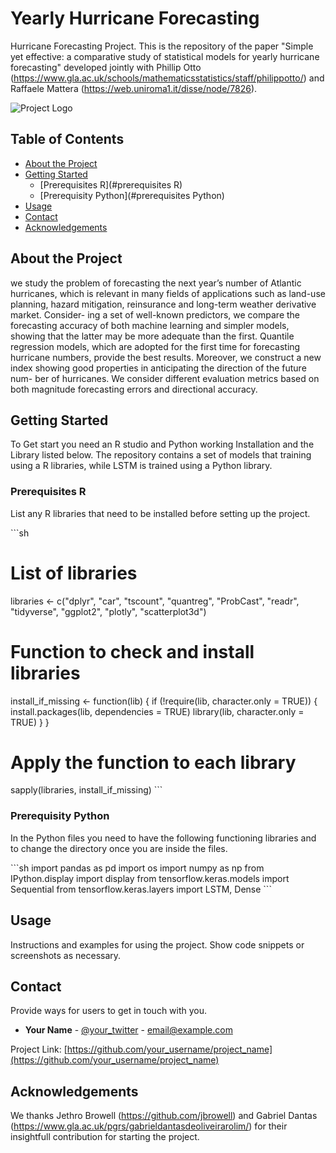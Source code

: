 # Yearly Hurricane Forecasting

Hurricane Forecasting Project. This is the repository of the paper "Simple yet effective: a comparative study of statistical models for
yearly hurricane forecasting" developed jointly with Phillip Otto (https://www.gla.ac.uk/schools/mathematicsstatistics/staff/philippotto/)
and Raffaele Mattera (https://web.uniroma1.it/disse/node/7826).

![Project Logo](path/to/logo.png)

## Table of Contents

- [About the Project](#about-the-project)
- [Getting Started](#getting-started)
  - [Prerequisites R](#prerequisites R)
  - [Prerequisity Python](#prerequisites Python)
- [Usage](#usage)
- [Contact](#contact)
- [Acknowledgements](#acknowledgements)

## About the Project

we study the problem of forecasting the next year’s number of Atlantic
hurricanes, which is relevant in many fields of applications such as land-use planning,
hazard mitigation, reinsurance and long-term weather derivative market. Consider-
ing a set of well-known predictors, we compare the forecasting accuracy of both
machine learning and simpler models, showing that the latter may be more adequate
than the first. Quantile regression models, which are adopted for the first time for
forecasting hurricane numbers, provide the best results. Moreover, we construct a
new index showing good properties in anticipating the direction of the future num-
ber of hurricanes. We consider different evaluation metrics based on both magnitude
forecasting errors and directional accuracy.

## Getting Started

To Get start you need an R studio and Python working Installation and the Library listed below.
The repository contains a set of models that training using a R libraries, while LSTM is trained using 
a Python library.

### Prerequisites R

List any R libraries that need to be installed before setting up the project.

\`\`\`sh
# List of libraries
libraries <- c("dplyr", "car", "tscount", "quantreg", "ProbCast", "readr", 
               "tidyverse", "ggplot2", "plotly", "scatterplot3d")
               
# Function to check and install libraries
install_if_missing <- function(lib) {
  if (!require(lib, character.only = TRUE)) {
    install.packages(lib, dependencies = TRUE)
    library(lib, character.only = TRUE)
  }
}

# Apply the function to each library
sapply(libraries, install_if_missing)
\`\`\`

### Prerequisity Python

In the Python files you need to have the following functioning libraries
and to change the directory once you are inside the files.

\`\`\`sh
import pandas as pd
import os
import numpy as np
from IPython.display import display
from tensorflow.keras.models import Sequential
from tensorflow.keras.layers import LSTM, Dense
\`\`\`

## Usage

Instructions and examples for using the project. Show code snippets or screenshots as necessary.


## Contact

Provide ways for users to get in touch with you.

- **Your Name** - [@your_twitter](https://twitter.com/your_twitter) - email@example.com

Project Link: [https://github.com/your_username/project_name](https://github.com/your_username/project_name)

## Acknowledgements

We thanks Jethro Browell (https://github.com/jbrowell) and Gabriel Dantas (https://www.gla.ac.uk/pgrs/gabrieldantasdeoliveirarolim/) for their insightfull contribution for starting the project.




